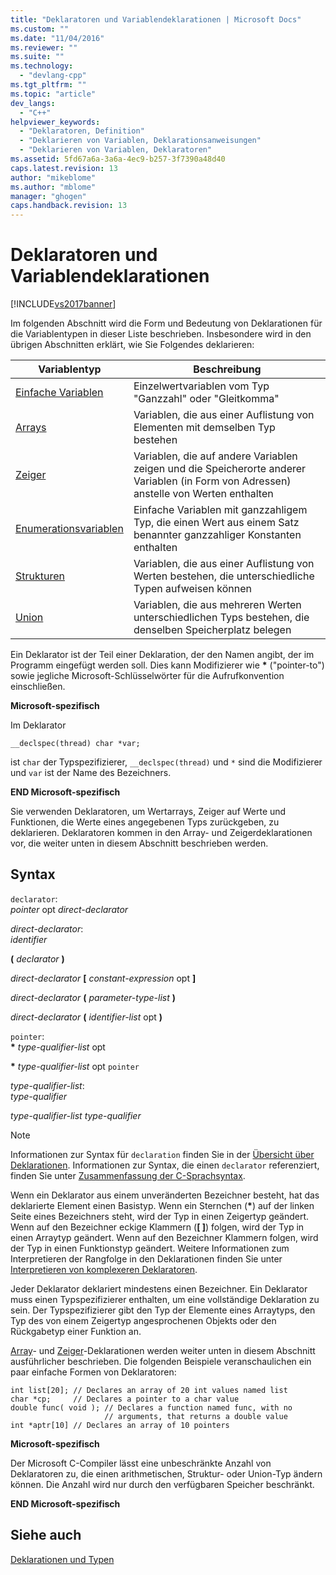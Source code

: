 ```yaml
---
title: "Deklaratoren und Variablendeklarationen | Microsoft Docs"
ms.custom: ""
ms.date: "11/04/2016"
ms.reviewer: ""
ms.suite: ""
ms.technology: 
  - "devlang-cpp"
ms.tgt_pltfrm: ""
ms.topic: "article"
dev_langs: 
  - "C++"
helpviewer_keywords: 
  - "Deklaratoren, Definition"
  - "Deklarieren von Variablen, Deklarationsanweisungen"
  - "Deklarieren von Variablen, Deklaratoren"
ms.assetid: 5fd67a6a-3a6a-4ec9-b257-3f7390a48d40
caps.latest.revision: 13
author: "mikeblome"
ms.author: "mblome"
manager: "ghogen"
caps.handback.revision: 13
---
```

# Deklaratoren und Variablendeklarationen
[!INCLUDE[vs2017banner](../assembler/inline/includes/vs2017banner.md)]

Im folgenden Abschnitt wird die Form und Bedeutung von Deklarationen für die Variablentypen in dieser Liste beschrieben.  Insbesondere wird in den übrigen Abschnitten erklärt, wie Sie Folgendes deklarieren:  
  
|Variablentyp|Beschreibung|  
|------------------|------------------|  
|[Einfache Variablen](../c-language/simple-variable-declarations.md)|Einzelwertvariablen vom Typ "Ganzzahl" oder "Gleitkomma"|  
|[Arrays](../c-language/array-declarations.md)|Variablen, die aus einer Auflistung von Elementen mit demselben Typ bestehen|  
|[Zeiger](../c-language/pointer-declarations.md)|Variablen, die auf andere Variablen zeigen und die Speicherorte anderer Variablen \(in Form von Adressen\) anstelle von Werten enthalten|  
|[Enumerationsvariablen](../c-language/c-enumeration-declarations.md)|Einfache Variablen mit ganzzahligem Typ, die einen Wert aus einem Satz benannter ganzzahliger Konstanten enthalten|  
|[Strukturen](../c-language/structure-declarations.md)|Variablen, die aus einer Auflistung von Werten bestehen, die unterschiedliche Typen aufweisen können|  
|[Union](../c-language/union-declarations.md)|Variablen, die aus mehreren Werten unterschiedlichen Typs bestehen, die denselben Speicherplatz belegen|  
  
 Ein Deklarator ist der Teil einer Deklaration, der den Namen angibt, der im Programm eingefügt werden soll.  Dies kann Modifizierer wie **\*** \("pointer\-to"\) sowie jegliche Microsoft\-Schlüsselwörter für die Aufrufkonvention einschließen.  
  
 **Microsoft\-spezifisch**  
  
 Im Deklarator  
  
```  
__declspec(thread) char *var;  
```  
  
 ist `char` der Typspezifizierer, `__declspec(thread)` und `*` sind die Modifizierer und `var` ist der Name des Bezeichners.  
  
 **END Microsoft\-spezifisch**  
  
 Sie verwenden Deklaratoren, um Wertarrays, Zeiger auf Werte und Funktionen, die Werte eines angegebenen Typs zurückgeben, zu deklarieren.  Deklaratoren kommen in den Array\- und Zeigerdeklarationen vor, die weiter unten in diesem Abschnitt beschrieben werden.  
  
## Syntax  
 `declarator`:  
 *pointer*  opt *direct\-declarator*  
  
 *direct\-declarator*:  
 *identifier*  
  
 **\(**  *declarator*  **\)**  
  
 *direct\-declarator*  **\[**  *constant\-expression*  opt **\]**  
  
 *direct\-declarator*  **\(**  *parameter\-type\-list*  **\)**  
  
 *direct\-declarator*  **\(**  *identifier\-list*  opt **\)**  
  
 `pointer`:  
 **\*** *type\-qualifier\-list*  opt  
  
 **\*** *type\-qualifier\-list*  opt `pointer`  
  
 *type\-qualifier\-list*:  
 *type\-qualifier*  
  
 *type\-qualifier\-list type\-qualifier*  
  
> [!NOTE]
>  Informationen zur Syntax für `declaration` finden Sie in der [Übersicht über Deklarationen](../c-language/overview-of-declarations.md). Informationen zur Syntax, die einen `declarator` referenziert, finden Sie unter [Zusammenfassung der C\-Sprachsyntax](../c-language/c-language-syntax-summary.md).  
  
 Wenn ein Deklarator aus einem unveränderten Bezeichner besteht, hat das deklarierte Element einen Basistyp.  Wenn ein Sternchen \(**\***\) auf der linken Seite eines Bezeichners steht, wird der Typ in einen Zeigertyp geändert.  Wenn auf den Bezeichner eckige Klammern \(**\[ \]**\) folgen, wird der Typ in einen Arraytyp geändert.  Wenn auf den Bezeichner Klammern folgen, wird der Typ in einen Funktionstyp geändert.  Weitere Informationen zum Interpretieren der Rangfolge in den Deklarationen finden Sie unter [Interpretieren von komplexeren Deklaratoren](../c-language/interpreting-more-complex-declarators.md).  
  
 Jeder Deklarator deklariert mindestens einen Bezeichner.  Ein Deklarator muss einen Typspezifizierer enthalten, um eine vollständige Deklaration zu sein.  Der Typspezifizierer gibt den Typ der Elemente eines Arraytyps, den Typ des von einem Zeigertyp angesprochenen Objekts oder den Rückgabetyp einer Funktion an.  
  
 [Array](../c-language/array-declarations.md)\- und [Zeiger](../c-language/pointer-declarations.md)\-Deklarationen werden weiter unten in diesem Abschnitt ausführlicher beschrieben.  Die folgenden Beispiele veranschaulichen ein paar einfache Formen von Deklaratoren:  
  
```  
int list[20]; // Declares an array of 20 int values named list  
char *cp;     // Declares a pointer to a char value  
double func( void ); // Declares a function named func, with no   
                     // arguments, that returns a double value  
int *aptr[10] // Declares an array of 10 pointers  
```  
  
 **Microsoft\-spezifisch**  
  
 Der Microsoft C\-Compiler lässt eine unbeschränkte Anzahl von Deklaratoren zu, die einen arithmetischen, Struktur\- oder Union\-Typ ändern können.  Die Anzahl wird nur durch den verfügbaren Speicher beschränkt.  
  
 **END Microsoft\-spezifisch**  
  
## Siehe auch  
 [Deklarationen und Typen](../c-language/declarations-and-types.md)